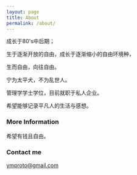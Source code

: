 ```yaml
---
layout: page
title: About
permalink: /about/
---
```

   成长于80's中后期；
   
   生于逐渐开放的自由，成长于逐渐缩小的自由环境种，
    
   生而自由，向往自由。
   
   宁为太平犬，不为乱世人。
    
   管理学学士学位，目前就职于私人企业。
   
   希望能够记录平凡人的生活与感想。


### More Information
   希望有钱且自由。


### Contact me
   ymproto@gmail.com
